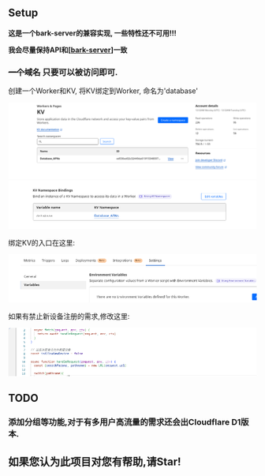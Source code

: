 ## Setup

**这是一个bark-server的兼容实现, 一些特性还不可用!!!**

**我会尽量保持API和[[bark-server](https://github.com/Finb/bark-server)]一致**

### ~~一个域名~~ 只要可以被访问即可.

创建一个Worker和KV, 将KV绑定到Worker, 命名为'database'

<img src="doc/images/Screenshot from 2023-10-24 08-54-05.png">

<img src="doc/images/Screenshot from 2023-10-24 08-54-31.png">

绑定KV的入口在这里:

<img src="doc/images/Screenshot from 2023-10-25 22-05-51.png">

如果有禁止新设备注册的需求,修改这里:

<img src="doc/images/Screenshot from 2023-10-25 22-05-13.png">


## TODO

### 添加分组等功能,对于有多用户高流量的需求还会出Cloudflare D1版本.

## 如果您认为此项目对您有帮助,请Star!
